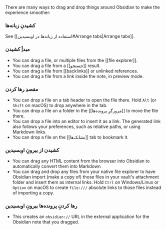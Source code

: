 There are many ways to drag and drop things around Obsidian to make the experience smoother:

### کشیدنِ زبانه‌ها

See [[استفاده از زبانه‌ها در اوبسیدین#Arrange tabs|Arrange tabs]].

### مبدأِ کشیدن

- You can drag a file, or multiple files from the [[file explorer]].
- You can drag a file from a [[جستجو]] result.
- You can drag a file from [[backlinks]] or unlinked references.
- You can drag a file from a link inside the note, in preview mode.

### مقصدِ رها کردن

- You can drop a file on a tab header to open the file there. Hold `Alt` (or `Shift` on macOS) to drop anywhere in the tab.
- You can drop a file on a folder in the [[مرورگرِ پرونده‌ها]] to move the file there.
- You can drop a file into an editor to insert it as a link. The generated link also follows your preferences, such as relative paths, or using Markdown links.
- You can drop a file on the [[نشانک‌ها]] tab to bookmark it.

### کشیدن از بیرونِ اوبسیدین

- You can drag any HTML content from the browser into Obsidian to automatically convert them into Markdown
- You can drag and drop any files from your native file explorer to have Obsidian import (make a copy of) those files in your vault's attachment folder and insert them as internal links. Hold `Ctrl` on Windows/Linux or `Option` on macOS to create `file:///` absolute links to those files instead of importing a copy.

### رها کردنِ پرونده‌ها بیرونِ اوبسیدین

- This creates an `obsidian://` URL in the external application for the Obsidian note that you dragged.
